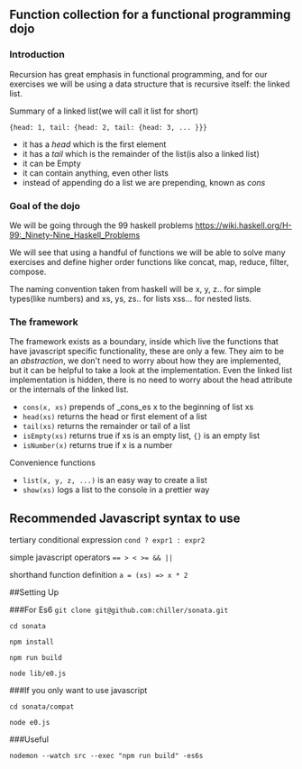 ## Function collection for a functional programming dojo

### Introduction

Recursion has great emphasis in functional programming, and for our exercises we will be using a data structure that is recursive itself: the linked list.

Summary of a linked list(we will call it list for short)

`{head: 1, tail: {head: 2, tail: {head: 3, ... }}}`
- it has a _head_ which is the first element
- it has a _tail_ which is the remainder of the list(is also a linked list)
- it can be Empty
- it can contain anything, even other lists
- instead of appending do a list we are prepending, known as _cons_

### Goal of the dojo

We will be going through the 99 haskell problems https://wiki.haskell.org/H-99:_Ninety-Nine_Haskell_Problems

We will see that using a handful of functions we will be able to solve many exercises and define higher order functions like concat, map, reduce, filter, compose.

The naming convention taken from haskell will be x, y, z.. for simple types(like numbers) and xs, ys, zs.. for lists xss... for nested lists.

### The framework

The framework exists as a boundary, inside which live the functions that have javascript specific functionality, these are only a few. They aim to be an *abstraction*, we don't need to worry about how they are implemented, but it can be helpful to take a look at the implementation. Even the linked list implementation is hidden, there is no need to worry about the head attribute or the internals of the linked list.

- `cons(x, xs)` prepends of _cons_es x to the beginning of list xs
- `head(xs)` returns the head or first element of a list
- `tail(xs)` returns the remainder or tail of a list
- `isEmpty(xs)` returns true if xs is an empty list, `{}` is an empty list
- `isNumber(x)` returns true if x is a number

Convenience functions

- `list(x, y, z, ...)` is an easy way to create a list
- `show(xs)` logs a list to the console in a prettier way

## Recommended Javascript syntax to use

tertiary conditional expression `cond ? expr1 : expr2`

simple javascript operators `== > < >= && ||`

shorthand function definition `a = (xs) => x * 2`


##Setting Up

###For Es6
`git clone git@github.com:chiller/sonata.git`

`cd sonata`

`npm install`

`npm run build`

`node lib/e0.js`

###If you only want to use javascript

`cd sonata/compat`

`node e0.js`

###Useful

`nodemon --watch src --exec "npm run build" -es6s`
